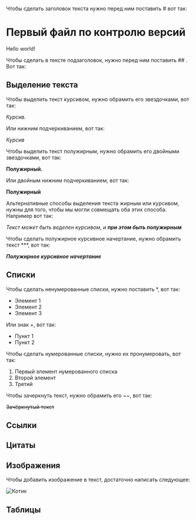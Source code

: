 Чтобы сделать заголовок текста нужно перед ним поставить # вот так:
# Первый файл по контролю версий

Hello world!

Чтобы сделать в тексте подзаголовок, нужно перед ним поставить ## . Вот так:

## Выделение текста

Чтобы выделить текст курсивом, нужно обрамить его звездочками, вот так:

*Курсив.*

Или нижним подчеркиванием, вот так:

_Курсив_

Чтобы выделить текст полужирным, нужно обрамить его двойными звездочками, вот так:

**Полужирный.**

Или двойным нижним подчеркиванием, вот так:

__Полужирный__

Альтернативные способы выделения текста жирным или курсивом, нужны для того, чтобы мы могли совмещать оба этих способа. Например вот так:

_Текст может быть веделен курсивом, и **при этом быть полужирным**_


Чтобы сделать полужирное курсивное начертание, нужно обрамить текст ***, вот так:
 
***Полужирное курсивное начертание***



## Списки

Чтобы сделать ненумерованные списки, нужно поставить *, вот так:
* Элемент 1
* Элемент 2
* Элемент 3

Или знак +, вот так:
+ Пункт 1
+ Пункт 2


Чтобы сделать нумерованные списки, нужно их пронумеровать, вот так:
1. Первый элемент нумерованного списка
2. Второй элемент
3. Третий

Чтобы зачеркнуть текст, нужно обрамить его ~~, вот так:

~~Зачёркнутый текст~~

## Ссылки

## Цитаты

## Изображения

Чтобы добавить изображение в текст, достаточно написать следующее:

![Котик](12005162247234047.jpg)



## Таблицы

